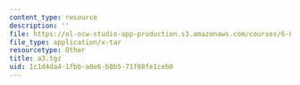 ```yaml
---
content_type: resource
description: ''
file: https://ol-ocw-studio-app-production.s3.amazonaws.com/courses/6-837-computer-graphics-fall-2012/1c1d4da41fbba0e6b8b571f88fe1ceb0_a3.tgz
file_type: application/x-tar
resourcetype: Other
title: a3.tgz
uid: 1c1d4da4-1fbb-a0e6-b8b5-71f88fe1ceb0
---
```

